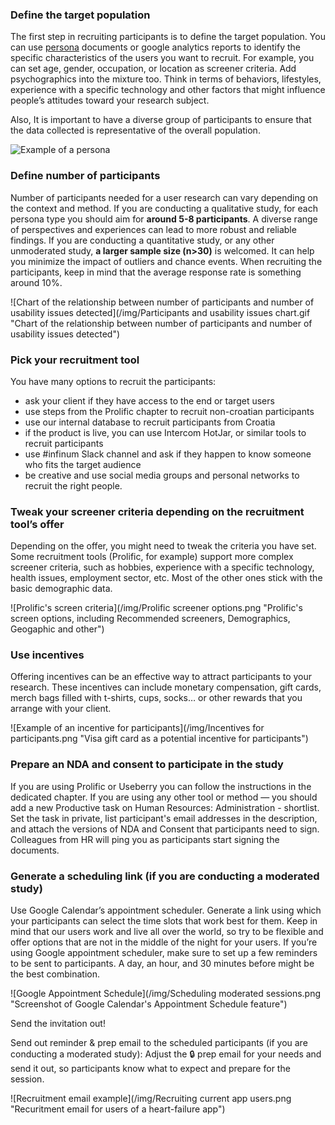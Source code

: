 ### Define the target population
The first step in recruiting participants is to define the target population. You can use [persona](https://infinum.com/handbook/design/design-process/research/persona) documents or google analytics reports to identify the specific characteristics of the users you want to recruit. For example, you can set age, gender, occupation, or location as screener criteria. Add psychographics into the mixture too. Think in terms of behaviors, lifestyles, experience with a specific technology and other factors that might influence people’s attitudes toward your research subject.

Also, It is important to have a diverse group of participants to ensure that the data collected is representative of the overall population.

![Example of a persona](/img/Persona.png "Example of a persona describing Frank, a persona of an user of a heart-failure app")

### Define number of participants
Number of participants needed for a user research can vary depending on the context and method. If you are conducting a qualitative study, for each persona type you should aim for **around 5-8 participants**. A diverse range of perspectives and experiences can lead to more robust and reliable findings. If you are conducting a quantitative study, or any other unmoderated study, **a larger sample size (n>30)** is welcomed. It can help you minimize the impact of outliers and chance events. When recruiting the participants, keep in mind that the average response rate is something around 10%.

![Chart of the relationship between number of participants and number of usability issues detected](/img/Participants and usability issues chart.gif "Chart of the relationship between number of participants and number of usability issues detected")

### Pick your recruitment tool
You have many options to recruit the participants: 

- ask your client if they have access to the end or target users
- use steps from the Prolific chapter to recruit non-croatian participants
- use our internal database to recruit participants from Croatia
- if the product is live, you can use Intercom HotJar, or similar tools to recruit participants
- use #infinum Slack channel and ask if they happen to know someone who fits the target audience
- be creative and use social media groups and personal networks to recruit the right people.

### Tweak your screener criteria depending on the recruitment tool’s offer
Depending on the offer, you might need to tweak the criteria you have set. Some recruitment tools (Prolific, for example) support more complex screener criteria, such as hobbies, experience with a specific technology, health issues, employment sector, etc. Most of the other ones stick with the basic demographic data.

![Prolific's screen criteria](/img/Prolific screener options.png "Prolific's screen options, including Recommended screeners, Demographics, Geogaphic and other")

### Use incentives
Offering incentives can be an effective way to attract participants to your research. These incentives can include monetary compensation, gift cards, merch bags filled with t-shirts, cups, socks… or other rewards that you arrange with your client.

![Example of an incentive for participants](/img/Incentives for participants.png "Visa gift card as a potential incentive for participants")


### Prepare an NDA and consent to participate in the study
If you are using Prolific or Useberry you can follow the instructions in the dedicated chapter. If you are using any other tool or method — you should add a new Productive task on Human Resources: Administration - shortlist. Set the task in private, list participant's email addresses in the description, and attach the versions of NDA and Consent that participants need to sign. Colleagues from HR will ping you as participants start signing the documents.

### Generate a scheduling link (if you are conducting a moderated study)
Use Google Calendar’s appointment scheduler. Generate a link using which your participants can select the time slots that work best for them. Keep in mind that our users work and live all over the world, so try to be flexible and offer options that are not in the middle of the night for your users. If you’re using Google appointment scheduler, make sure to set up a few reminders to be sent to participants. A day, an hour, and 30 minutes before might be the best combination.

![Google Appointment Schedule](/img/Scheduling moderated sessions.png "Screenshot of Google Calendar's Appointment Schedule feature")

Send the invitation out!

Send out reminder & prep email to the scheduled participants (if you are conducting a moderated study): Adjust the 🔒 prep email for your needs and send it out, so participants know what to expect and prepare for the session.

![Recruitment email example](/img/Recruiting current app users.png "Recuritment email for users of a heart-failure app")
